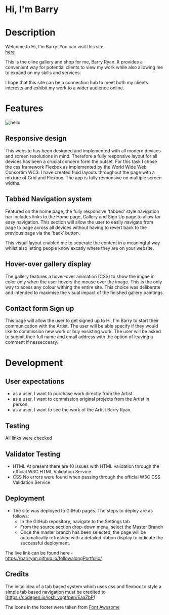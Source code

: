 # Hi, I'm Barry

# Description 

Welcome to Hi, I'm Barry. You can visit this site  
[here](https://bariryan.github.io/followalongPortfolio/) 

This is the oline gallery and shop for me, Barry Ryan. It provides a convenient way for potential clients to view my work while also allowing me to expand on my skills and services. 

I hope that this site can be a connection hub to meet both my clients interests and exhibit
 my work to a wider audience online.

# Features 

![hello](https://github.com/bariryan/followalongPortfolio/blob/master/assets/images/mastermockup.png)


## Responsive design

This website has been designed and implemented with all modern devices and screen resolutions in mind. Therefore a fully responsive layout for all devices has been a crucial concern form the outset. For this task I chose the css framework Flexbox as implemented by the World Wide Web Consortim WC3. I have created fluid layouts throughout the page with a mixture of Grid and Flexbox. The app is fully responsive on multiple screen widths.

 
  ## Tabbed Navigation system

  Featured on the home page, the fully responsive 'tabbed' style navigation bar includes links to the Home page, Gallery and Sign Up page to allow for easy navigation. This section will allow the user to easily navigate from page to page across all devices without having to revert back to the previous page via the ‘back’ button.

  This visual layout enabled me to seperate the content in a meaningful way whilst also letting people know excatly where they are on your website. 

  ## Hover-over gallery display

  The gallery features a hover-over animation (CSS) to show the imgae in color only when the user hovers the mouse over the image. This is the only way to acess any colour withing the entire site. This choice was deliberate and intended to maximise the visual impact of the finished gallery paintings.

  
 ## Contact form Sign up 

  This page will allow the user to get signed up to Hi, I'm Barry to start their communication with the Artist. The user will be able specify if they would like to commission new work or buy exsisting work. The user will be asked to submit their full name and email address with the option of leaving a comment if nessecceary. 



 # Development

 ## User expectations

 * as a user, I want to purchase work directly from the Artist.
 * as a user, I want to commission original projects from the Artist in person.  
 * as a user, I want to see the work of the Artist Barry Ryan.


## Testing
All links were checked



## Validator Testing 

- HTML
   At present there are 10 issues with HTML validation through the official W3C HTML Validation Service
- CSS
   No errors were found when passing through the official W3C CSS Validation Service

## Deployment
 
- The site was deployed to GitHub pages. The steps to deploy are as follows: 
  - In the GitHub repository, navigate to the Settings tab 
  - From the source section drop-down menu, select the Master Branch
  - Once the master branch has been selected, the page will be automatically refreshed with a detailed ribbon display to indicate the successful deployment. 

The live link can be found here - https://bariryan.github.io/followalongPortfolio/

## Credits 

The inital idea of a tab based system which uses css and flexbox to style a simple tab based navigation must be credited to 
 [https://codepen.io/josh_vogt/pen/EaaZbP] 

The icons in the footer were taken from [Font Awesome](https://fontawesome.com/)



